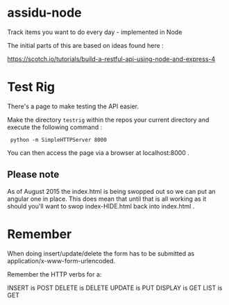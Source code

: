 # assidu-node
Track items you want to do every day - implemented in Node 

The initial parts of this are based on ideas found here : 

https://scotch.io/tutorials/build-a-restful-api-using-node-and-express-4

# Test Rig
There's a page to make testing the API easier.

Make the directory `testrig` within the repos your current directory and execute the following command :

``` python -m SimpleHTTPServer 8000```

You can then access the page via a browser at localhost:8000 .

## Please note ##
As of August 2015 the index.html is being swopped out so we can put an angular one in place. This does mean that until that is all working as it should you'll want to swop index-HIDE.html back into index.html .


# Remember

When doing insert/update/delete the form has to be submitted as application/x-www-form-urlencoded.

Remember the HTTP verbs for a:

INSERT is POST
DELETE is DELETE
UPDATE is PUT
DISPLAY is GET
LIST is GET


